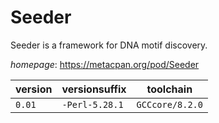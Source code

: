 # Seeder

Seeder is a framework for DNA motif discovery.

*homepage*: <https://metacpan.org/pod/Seeder>

version | versionsuffix | toolchain
--------|---------------|----------
``0.01`` | ``-Perl-5.28.1`` | ``GCCcore/8.2.0``
